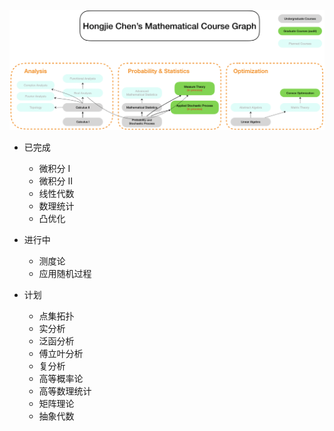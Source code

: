 
![](course_graph.png)

- 已完成
  - 微积分 I
  - 微积分 II
  - 线性代数
  - 数理统计
  - 凸优化

- 进行中
  - 测度论
  - 应用随机过程


- 计划
  - 点集拓扑
  - 实分析
  - 泛函分析
  - 傅立叶分析
  - 复分析
  - 高等概率论
  - 高等数理统计
  - 矩阵理论
  - 抽象代数
